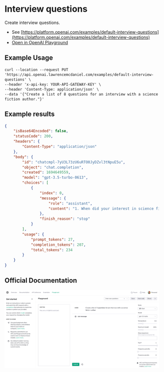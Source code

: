 # Interview questions

Create interview questions.

- See [https://platform.openai.com/examples/default-interview-questions](https://platform.openai.com/examples/default-interview-questions)
- [Open in OpenAI Playground](https://platform.openai.com/playground/p/default-interview-questions)

## Example Usage

```console
curl --location --request PUT 'https://api.openai.lawrencemcdaniel.com/examples/default-interview-questions' \
--header 'x-api-key: YOUR-API-GATEWAY-KEY' \
--header 'Content-Type: application/json' \
--data '{"Create a list of 8 questions for an interview with a science fiction author."}'
```

## Example results

```json
{
    "isBase64Encoded": false,
    "statusCode": 200,
    "headers": {
        "Content-Type": "application/json"
    },
    "body": {
        "id": "chatcmpl-7yU3L73zU6uRTO0JyDZvl3tNpuE5u",
        "object": "chat.completion",
        "created": 1694649559,
        "model": "gpt-3.5-turbo-0613",
        "choices": [
            {
                "index": 0,
                "message": {
                    "role": "assistant",
                    "content": "1. When did your interest in science fiction begin and what inspired you to start writing in this genre?\n2. What do you think makes science fiction such a popular and enduring genre?\n3. Can you tell us about your writing process? How do you develop ideas and create unique and believable worlds for your stories?\n4. Many science fiction authors explore themes of technology and its impact on society. What are some of the ethical or moral dilemmas you like to explore through your writing?\n5. In your opinion, how does science fiction reflect or comment on our current societal issues?\n6. Science fiction often involves envisioning possible futures. How do you balance scientific plausibility with creating an engaging story for readers?\n7. Can you share some of the challenges you have faced as a science fiction author and how you have overcome them in your writing journey?\n8. Science fiction has often been regarded as a genre that reflects our hopes and fears for the future. Can you discuss how your work has addressed some of these hopes and fears?"
                },
                "finish_reason": "stop"
            }
        ],
        "usage": {
            "prompt_tokens": 27,
            "completion_tokens": 207,
            "total_tokens": 234
        }
    }
}
```

## Official Documentation

![OpenAI Playground](https://raw.githubusercontent.com/FullStackWithLawrence/aws-openai/main/doc/examples/example-17-interview-questions.png "OpenAI Playground")
